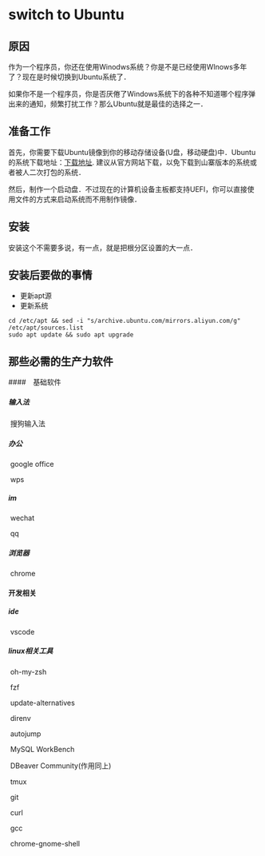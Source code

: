 # switch to Ubuntu

## 原因

作为一个程序员，你还在使用Winodws系统？你是不是已经使用WInows多年了？现在是时候切换到Ubuntu系统了．

如果你不是一个程序员，你是否厌倦了Windows系统下的各种不知道哪个程序弹出来的通知，频繁打扰工作？那么Ubuntu就是最佳的选择之一．

## 准备工作

首先，你需要下载Ubuntu镜像到你的移动存储设备(U盘，移动硬盘)中．Ubuntu的系统下载地址：[下载地址](https://ubuntu.com/download/desktop). 建议从官方网站下载，以免下载到山寨版本的系统或者被人二次打包的系统．

然后，制作一个启动盘．不过现在的计算机设备主板都支持UEFI，你可以直接使用文件的方式来启动系统而不用制作镜像．

## 安装

安装这个不需要多说，有一点，就是把根分区设置的大一点．

## 安装后要做的事情

* 更新apt源
* 更新系统

``` shell
cd /etc/apt && sed -i "s/archive.ubuntu.com/mirrors.aliyun.com/g" /etc/apt/sources.list
sudo apt update && sudo apt upgrade
```

## 那些必需的生产力软件

####　基础软件

##### 输入法

​	搜狗输入法

##### 办公

​	google office

​	wps

##### im

​	wechat

​	qq

##### 浏览器

​	chrome

#### 开发相关

##### ide

​	vscode

##### linux相关工具

​	oh-my-zsh

​	fzf

​	update-alternatives

​	direnv

​	autojump

​	MySQL WorkBench

​	DBeaver Community(作用同上)

​	tmux

​	git

​	curl

​	gcc

​	chrome-gnome-shell

​	

​	
